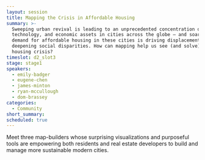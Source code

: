 ```yaml
---
layout: session
title: Mapping the Crisis in Affordable Housing
summary: >-
  Sweeping urban revival is leading to an unprecedented concentration of talent,
  technology, and economic assets in cities across the globe – and soaring
  demand for affordable housing in these cities is driving displacement and
  deepening social disparities. How can mapping help us see (and solve) this
  housing crisis?
timeslot: d2_slot3
stage: stage1
speakers:
  - emily-badger
  - eugene-chen
  - james-minton
  - ryan-mccullough
  - dom-brassey
categories:
  - Community
short_summary:
scheduled: true
---
```


Meet three map-builders whose surprising visualizations and purposeful tools are empowering both residents and real estate developers to build and manage more sustainable modern cities.